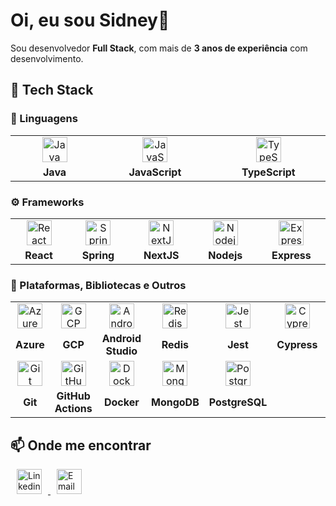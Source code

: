 # Oi, eu sou Sidney👋 

Sou desenvolvedor **Full Stack**, com mais de **3 anos de experiência** com desenvolvimento. 

## 🚀 Tech Stack

### 🧠 Linguagens
<table>
  <tr>
    <td align="center" width="12%">
      <img src="https://readme.zimeo.com.br/skills/java.svg" width="40" height="40" alt="Java" />
    </td>
    <td align="center" width="12%">
      <img src="https://readme.zimeo.com.br/skills/javascript.svg" width="40" height="40" alt="JavaScript" />
    </td>
    <td align="center" width="12%">
      <img src="https://readme.zimeo.com.br/skills/typescript.svg" width="40" height="40" alt="TypeScript" />
    </td>
  </tr>
  <tr>
    <td align="center">
      <b>Java</b>
    </td>
    <td align="center">
      <b>JavaScript</b>
    </td>
    <td align="center">
      <b>TypeScript</b>
    </td>
  </tr>
</table>


### ⚙️ Frameworks
<table>
  <tr>
    <td align="center" width="12%">
      <img src="https://readme.zimeo.com.br/skills/react.svg" width="40" height="40" alt="React" />
    </td>
    <td align="center" width="12%">
      <img src="https://readme.zimeo.com.br/skills/spring.svg" width="40" height="40" alt="Spring" />
    </td>
    <td align="center" width="12%">
      <img src="https://readme.zimeo.com.br/skills/nextjs.svg" width="40" height="40" alt="NextJS" />
    </td>
    <td align="center" width="12%">
      <img src="https://readme.zimeo.com.br/skills/nodejs.svg" width="40" height="40" alt="Nodejs" />
    </td>
    <td align="center" width="12%">
      <img src="https://readme.zimeo.com.br/skills/express.svg" width="40" height="40" alt="Express" />
    </td>
  </tr>
  <tr>
    <td align="center">
      <b>React</b>
    </td>
    <td align="center">
      <b>Spring</b>
    </td>
    <td align="center">
      <b>NextJS</b>
    </td>
    <td align="center">
      <b>Nodejs</b>
    </td>
    <td align="center">
      <b>Express</b>
    </td>
  </tr>
</table>


### 🧩 Plataformas, Bibliotecas e Outros  
<table>
  <tr>
    <td align="center" width="12%">
      <img src="https://readme.zimeo.com.br/skills/azure.svg" width="40" height="40" alt="Azure" />
    </td>
    <td align="center" width="12%">
      <img src="https://readme.zimeo.com.br/skills/gcp.svg" width="40" height="40" alt="GCP" />
    </td>
    <td align="center" width="12%">
      <img src="https://readme.zimeo.com.br/skills/android-studio.svg" width="40" height="40" alt="Android Studio" />
    </td>
    <td align="center" width="12%">
      <img src="https://readme.zimeo.com.br/skills/redis.svg" width="40" height="40" alt="Redis" />
    </td>
    <td align="center" width="12%">
      <img src="https://readme.zimeo.com.br/skills/jest.svg" width="40" height="40" alt="Jest" />
    </td>
    <td align="center" width="12%">
      <img src="https://readme.zimeo.com.br/skills/cypress.svg" width="40" height="40" alt="Cypress" />
    </td>
    <td align="center" width="12%">
      <img src="https://readme.zimeo.com.br/skills/tailwindcss.svg" width="40" height="40" alt="TailwindCSS" />
    </td>
    <td align="center" width="12%">
      <img src="https://readme.zimeo.com.br/skills/chakra.svg" width="40" height="40" alt="Chakra" />
    </td>
  </tr>
  <tr>
    <td align="center">
      <b>Azure</b>
    </td>
    <td align="center">
      <b>GCP</b>
    </td>
    <td align="center">
      <b>Android Studio</b>
    </td>
    <td align="center">
      <b>Redis</b>
    </td>
    <td align="center">
      <b>Jest</b>
    </td>
    <td align="center">
      <b>Cypress</b>
    </td>
    <td align="center">
      <b>TailwindCSS</b>
    </td>
    <td align="center">
      <b>Chakra</b>
    </td>
  </tr>
  <tr>
    <td align="center" width="12%">
      <img src="https://readme.zimeo.com.br/skills/git.svg" width="40" height="40" alt="Git" />
    </td>
    <td align="center" width="12%">
      <img src="https://readme.zimeo.com.br/skills/github-actions.svg" width="40" height="40" alt="GitHub Actions" />
    </td>
    <td align="center" width="12%">
      <img src="https://readme.zimeo.com.br/skills/docker.svg" width="40" height="40" alt="Docker" />
    </td>
    <td align="center" width="12%">
      <img src="https://readme.zimeo.com.br/skills/mongodb.svg" width="40" height="40" alt="MongoDB" />
    </td>
    <td align="center" width="12%">
      <img src="https://readme.zimeo.com.br/skills/postgresql.svg" width="40" height="40" alt="PostgreSQL" />
    </td>
  </tr>
  <tr>
    <td align="center">
      <b>Git</b>
    </td>
    <td align="center">
      <b>GitHub Actions</b>
    </td>
    <td align="center">
      <b>Docker</b>
    </td>
    <td align="center">
      <b>MongoDB</b>
    </td>
    <td align="center">
      <b>PostgreSQL</b>
    </td>
  </tr>
</table>



## 📫 Onde me encontrar

<div>
<a href="https://www.linkedin.com/in/sidneylima/" target="_blank">
<img src="https://readme.zimeo.com.br/social/linkedin.svg" alt="Linkedin" width="40" height="40" style="margin: 0 10px;"/>
</a>
<a href="mailto:sidneylimadev@gmail.com" target="_blank">
<img src="https://readme.zimeo.com.br/social/gmail.svg" alt="Email" width="40" height="40" style="margin: 0 10px;"/>
</a>
</div>

















